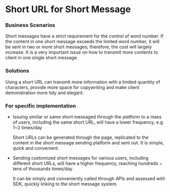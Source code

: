 # Short URL for Short Message

### Business Scenarios

Short messages have a strict requirement for the control of word number. If the content in one short message exceeds the limited word number, it will be sent in two or more short messages; therefore, the cost will largely increase. It is a very important issue on how to transmit more contents to client in one single short message.

### Solutions

Using a short URL can transmit more information with a limited quantity of characters, provide more space for copywriting and make client demonstration more tidy and elegant.

### For specific implementation

- Issuing similar or same short messaged through the platform to a mass of users, including the same short URL, will have a lower frequency, e.g. 1~2 times/day

  Short URLs can be generated through the page, replicated to the content in the short message sending platform and sent out. It is simple, quick and convenient.

- Sending customized short messages for various users, including different short URLs, will have a higher frequency, reaching hundreds ~ tens of thousands times/day

  It can be simply and conveniently called through APIs and assessed with SDK, quickly linking to the short message system.